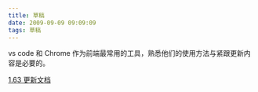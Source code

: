 ```yaml
---
title: 草稿
date: 2009-09-09 09:09:09
tags: 草稿
---
```


vs code 和 Chrome 作为前端最常用的工具，熟悉他们的使用方法与紧跟更新内容是必要的。

[1.63 更新文档](https://code.visualstudio.com/updates/v1_63)

